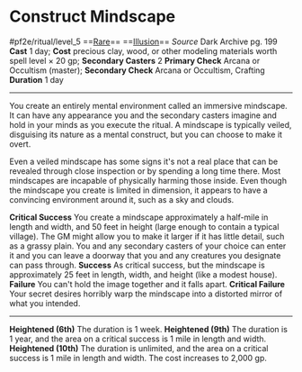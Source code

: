 # Construct Mindscape
#pf2e/ritual/level_5
==[Rare](../../../rules/traits/rare.md)== ==[Illusion](../../../rules/traits/illusion.md)==
*Source* Dark Archive pg. 199
**Cast** 1 day; **Cost** precious clay, wood, or other modeling materials worth spell level × 20 gp; **Secondary Casters** 2
**Primary Check** Arcana or Occultism (master); **Secondary Check** Arcana or Occultism, Crafting
**Duration** 1 day

---
You create an entirely mental environment called an immersive mindscape. It can have any appearance you and the secondary casters imagine and hold in your minds as you execute the ritual. A mindscape is typically veiled, disguising its nature as a mental construct, but you can choose to make it overt. 

Even a veiled mindscape has some signs it's not a real place that can be revealed through close inspection or by spending a long time there. Most mindscapes are incapable of physically harming those inside. Even though the mindscape you create is limited in dimension, it appears to have a convincing environment around it, such as a sky and clouds.

**Critical Success** You create a mindscape approximately a half-mile in length and width, and 50 feet in height (large enough to contain a typical village). The GM might allow you to make it larger if it has little detail, such as a grassy plain. You and any secondary casters of your choice can enter it and you can leave a doorway that you and any creatures you designate can pass through.
**Success** As critical success, but the mindscape is approximately 25 feet in length, width, and height (like a modest house).
**Failure** You can't hold the image together and it falls apart.
**Critical Failure** Your secret desires horribly warp the mindscape into a distorted mirror of what you intended.

<hr>

**Heightened (6th)** The duration is 1 week.
**Heightened (9th)** The duration is 1 year, and the area on a critical success is 1 mile in length and width.
**Heightened (10th)** The duration is unlimited, and the area on a critical success is 1 mile in length and width. The cost increases to 2,000 gp.